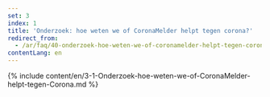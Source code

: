 ```yaml
---
set: 3
index: 1
title: 'Onderzoek: hoe weten we of CoronaMelder helpt tegen corona?'
redirect_from: 
  - /ar/faq/40-onderzoek-hoe-weten-we-of-coronamelder-helpt-tegen-corona
contentLang: en
---
```

{% include content/en/3-1-Onderzoek-hoe-weten-we-of-CoronaMelder-helpt-tegen-Corona.md %}
